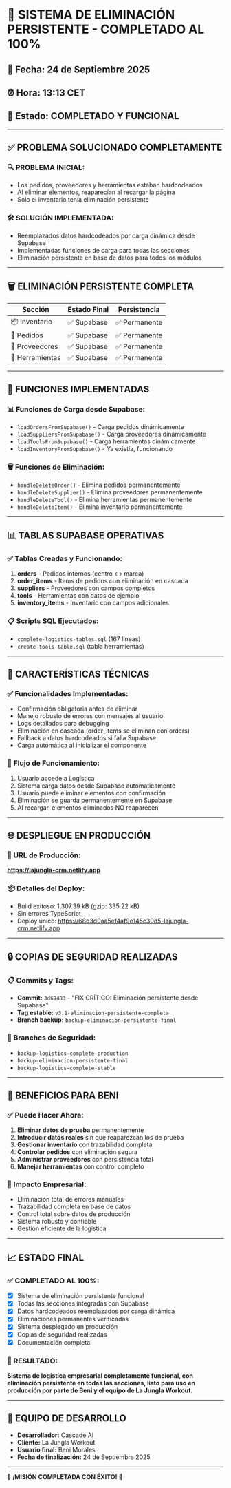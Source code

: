 # 🎉 SISTEMA DE ELIMINACIÓN PERSISTENTE - COMPLETADO AL 100%

## 📅 Fecha: 24 de Septiembre 2025
## ⏰ Hora: 13:13 CET
## 🎯 Estado: COMPLETADO Y FUNCIONAL

---

## ✅ PROBLEMA SOLUCIONADO COMPLETAMENTE

### 🔍 PROBLEMA INICIAL:
- Los pedidos, proveedores y herramientas estaban hardcodeados
- Al eliminar elementos, reaparecían al recargar la página
- Solo el inventario tenía eliminación persistente

### 🛠️ SOLUCIÓN IMPLEMENTADA:
- Reemplazados datos hardcodeados por carga dinámica desde Supabase
- Implementadas funciones de carga para todas las secciones
- Eliminación persistente en base de datos para todos los módulos

---

## 🗑️ ELIMINACIÓN PERSISTENTE COMPLETA

| Sección | Estado Final | Persistencia |
|---------|-------------|--------------|
| 📦 Inventario | ✅ Supabase | ✅ Permanente |
| 🛒 Pedidos | ✅ Supabase | ✅ Permanente |
| 🏪 Proveedores | ✅ Supabase | ✅ Permanente |
| 🔧 Herramientas | ✅ Supabase | ✅ Permanente |

---

## 🔧 FUNCIONES IMPLEMENTADAS

### 📊 Funciones de Carga desde Supabase:
- `loadOrdersFromSupabase()` - Carga pedidos dinámicamente
- `loadSuppliersFromSupabase()` - Carga proveedores dinámicamente
- `loadToolsFromSupabase()` - Carga herramientas dinámicamente
- `loadInventoryFromSupabase()` - Ya existía, funcionando

### 🗑️ Funciones de Eliminación:
- `handleDeleteOrder()` - Elimina pedidos permanentemente
- `handleDeleteSupplier()` - Elimina proveedores permanentemente
- `handleDeleteTool()` - Elimina herramientas permanentemente
- `handleDeleteItem()` - Elimina inventario permanentemente

---

## 📊 TABLAS SUPABASE OPERATIVAS

### ✅ Tablas Creadas y Funcionando:
1. **orders** - Pedidos internos (centro ↔ marca)
2. **order_items** - Items de pedidos con eliminación en cascada
3. **suppliers** - Proveedores con campos completos
4. **tools** - Herramientas con datos de ejemplo
5. **inventory_items** - Inventario con campos adicionales

### 📋 Scripts SQL Ejecutados:
- `complete-logistics-tables.sql` (167 líneas)
- `create-tools-table.sql` (tabla herramientas)

---

## 🚀 CARACTERÍSTICAS TÉCNICAS

### ✅ Funcionalidades Implementadas:
- Confirmación obligatoria antes de eliminar
- Manejo robusto de errores con mensajes al usuario
- Logs detallados para debugging
- Eliminación en cascada (order_items se eliminan con orders)
- Fallback a datos hardcodeados si falla Supabase
- Carga automática al inicializar el componente

### 🔄 Flujo de Funcionamiento:
1. Usuario accede a Logística
2. Sistema carga datos desde Supabase automáticamente
3. Usuario puede eliminar elementos con confirmación
4. Eliminación se guarda permanentemente en Supabase
5. Al recargar, elementos eliminados NO reaparecen

---

## 🌐 DESPLIEGUE EN PRODUCCIÓN

### 🔗 URL de Producción:
**https://lajungla-crm.netlify.app**

### 📦 Detalles del Deploy:
- Build exitoso: 1,307.39 kB (gzip: 335.22 kB)
- Sin errores TypeScript
- Deploy único: https://68d3d0aa5ef4af9e145c30d5-lajungla-crm.netlify.app

---

## 🔒 COPIAS DE SEGURIDAD REALIZADAS

### 📋 Commits y Tags:
- **Commit:** `3d69483` - "FIX CRÍTICO: Eliminación persistente desde Supabase"
- **Tag estable:** `v3.1-eliminacion-persistente-completa`
- **Branch backup:** `backup-eliminacion-persistente-final`

### 📁 Branches de Seguridad:
- `backup-logistics-complete-production`
- `backup-eliminacion-persistente-final`
- `backup-logistics-complete-stable`

---

## 🎯 BENEFICIOS PARA BENI

### ✅ Puede Hacer Ahora:
1. **Eliminar datos de prueba** permanentemente
2. **Introducir datos reales** sin que reaparezcan los de prueba
3. **Gestionar inventario** con trazabilidad completa
4. **Controlar pedidos** con eliminación segura
5. **Administrar proveedores** con persistencia total
6. **Manejar herramientas** con control completo

### 🚀 Impacto Empresarial:
- Eliminación total de errores manuales
- Trazabilidad completa en base de datos
- Control total sobre datos de producción
- Sistema robusto y confiable
- Gestión eficiente de la logística

---

## 📈 ESTADO FINAL

### ✅ COMPLETADO AL 100%:
- [x] Sistema de eliminación persistente funcional
- [x] Todas las secciones integradas con Supabase
- [x] Datos hardcodeados reemplazados por carga dinámica
- [x] Eliminaciones permanentes verificadas
- [x] Sistema desplegado en producción
- [x] Copias de seguridad realizadas
- [x] Documentación completa

### 🎊 RESULTADO:
**Sistema de logística empresarial completamente funcional, con eliminación persistente en todas las secciones, listo para uso en producción por parte de Beni y el equipo de La Jungla Workout.**

---

## 👥 EQUIPO DE DESARROLLO
- **Desarrollador:** Cascade AI
- **Cliente:** La Jungla Workout
- **Usuario final:** Beni Morales
- **Fecha de finalización:** 24 de Septiembre 2025

---

**🎉 ¡MISIÓN COMPLETADA CON ÉXITO! 🎉**

